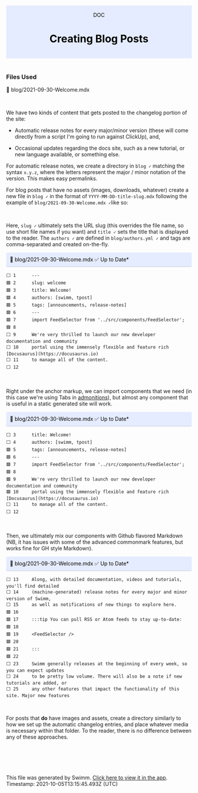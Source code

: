 <div align="center" style="background-color: #e5ecff; color: black"><br/><div>DOC</div><h1>Creating Blog Posts</h1><br/></div>
<br/>

### Files Used
📄 blog/2021-09-30-Welcome.mdx


<br/>

We have two kinds of content that gets posted to the changelog portion of the site:

*   Automatic release notes for every major/minor version (these will come directly from a script I'm going to run against ClickUp), and,
    
*   Occasional updates regarding the docs site, such as a new tutorial, or new language available, or something else.
    

For automatic release notes, we create a directory in `blog ✓` matching the syntax `x.y.z`, where the letters represent the major / minor notation of the version. This makes easy permalinks.

For blog posts that have no assets (images, downloads, whatever) create a new file in `blog ✓` in the format of `YYYY-MM-DD-title-slug.mdx` following the example of `blog/2021-09-30-Welcome.mdx ✓`like so:

<br/>

Here, `slug ✓` ultimately sets the URL slug (this overrides the file name, so use short file names if you want) and `title ✓` sets the title that is displayed to the reader. The `authors ✓` are defined in `blog/authors.yml ✓` and tags are comma-separated and created on-the-fly.

<div style="background: #e5ecff; padding: 10px 10px 10px 10px; border-bottom: 1px solid #c1c7d0; border-radius: 4px; color: black">    📄 blog/2021-09-30-Welcome.mdx ✅ Up to Date*

   </div>

```mdx
⬜ 1      ---
🟩 2      slug: welcome
🟩 3      title: Welcome!
🟩 4      authors: [swimm, tpost] 
🟩 5      tags: [announcements, release-notes]
🟩 6      ---
🟩 7      import FeedSelector from '../src/components/FeedSelector';
🟩 8      
⬜ 9      We're very thrilled to launch our new developer documentation and community 
⬜ 10     portal using the immensely flexible and feature rich [Docusaurus](https://docusaurus.io) 
⬜ 11     to manage all of the content.
⬜ 12     
```
<br/>

Right under the anchor markup, we can import components that we need (in this case we're using Tabs in [admonitions](https://docusaurus.io/docs/markdown-features/admonitions)), but almost any component that is useful in a static generated site will work.

<div style="background: #e5ecff; padding: 10px 10px 10px 10px; border-bottom: 1px solid #c1c7d0; border-radius: 4px; color: black">    📄 blog/2021-09-30-Welcome.mdx ✅ Up to Date*

   </div>

```mdx
⬜ 3      title: Welcome!
⬜ 4      authors: [swimm, tpost] 
🟩 5      tags: [announcements, release-notes]
🟩 6      ---
🟩 7      import FeedSelector from '../src/components/FeedSelector';
🟩 8      
🟩 9      We're very thrilled to launch our new developer documentation and community 
🟩 10     portal using the immensely flexible and feature rich [Docusaurus](https://docusaurus.io) 
⬜ 11     to manage all of the content.
⬜ 12     
```
<br/>

Then, we ultimately mix our components with Github flavored Markdown (NB, it has issues with some of the advanced commonmark features, but works fine for GH style Markdown).

<div style="background: #e5ecff; padding: 10px 10px 10px 10px; border-bottom: 1px solid #c1c7d0; border-radius: 4px; color: black">    📄 blog/2021-09-30-Welcome.mdx ✅ Up to Date*

   </div>

```mdx
⬜ 13     Along, with detailed documentation, videos and tutorials, you'll find detailed 
⬜ 14     (machine-generated) release notes for every major and minor version of Swimm, 
⬜ 15     as well as notifications of new things to explore here. 
🟩 16     
🟩 17     :::tip You can pull RSS or Atom feeds to stay up-to-date:
🟩 18     
🟩 19     <FeedSelector />
🟩 20     
🟩 21     :::
🟩 22     
⬜ 23     Swimm generally releases at the beginning of every week, so you can expect updates
⬜ 24     to be pretty low volume. There will also be a note if new tutorials are added, or
⬜ 25     any other features that impact the functionality of this site. Major new features
```
<br/>

For posts that **do** have images and assets, create a directory similarly to how we set up the automatic changelog entries, and place whatever media is necessary within that folder. To the reader, there is no difference between any of these approaches.

<br/>

<br/><br/>

This file was generated by Swimm. [Click here to view it in the app](https://app.swimm.io/#/repos/Z2l0aHViJTNBJTNBZG9jcy5zd2ltbS5pbyUzQSUzQXN3aW1taW8=/docs/axB2v). Timestamp: 2021-10-05T13:15:45.493Z (UTC)